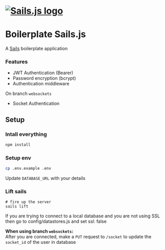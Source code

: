 # [![Sails.js logo](http://balderdashy.github.io/sails/images/logo.png "Sails.js")](http://sailsjs.com)

# Boilerplate Sails.js

A [Sails](https://sailsjs.com) boilerplate application


### Features

+ JWT Authentication (Bearer)
+ Password encryption (bcrypt)
+ Authentication middleware

On branch `websockets`
+ Socket Authentication

## Setup

### Intall everything
```sh
npm install
```

### Setup env
```sh
cp .env.example .env
```

Update `DATABASE_URL` with your details

### Lift sails
```
# fire up the server
sails lift
```

If you are trying to connect to a local database and you are not using SSL then go to config/datastores.js and set ssl: false

**When using branch `websockets`:**  
After you are connected, make a `PUT` request to `/socket` to update the `socket_id` of the user in database
